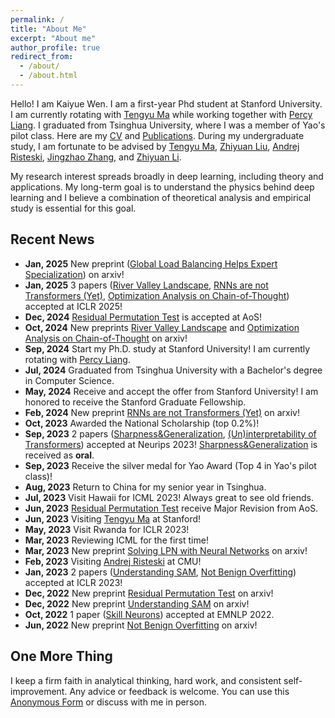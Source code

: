 ```yaml
---
permalink: /
title: "About Me"
excerpt: "About me"
author_profile: true
redirect_from: 
  - /about/
  - /about.html
---
```

Hello! I am Kaiyue Wen. I am a first-year Phd student at Stanford University. I am currently rotating with [Tengyu Ma](https://ai.stanford.edu/~tengyuma/) while working together with [Percy Liang](https://cs.stanford.edu/~pliang/). I graduated from Tsinghua University, where I was a member of Yao's pilot class. Here are my [CV](https://whenwen.github.io/files/CVofKaiyueWen.pdf) and [Publications](https://scholar.google.com/citations?hl=en&user=oTmQCFUAAAAJ). During my undergraduate study, I am fortunate to be advised by [Tengyu Ma](https://ai.stanford.edu/~tengyuma/), [Zhiyuan Liu](http://nlp.csai.tsinghua.edu.cn/~lzy/), [Andrej Risteski](https://www.andrew.cmu.edu/user/aristesk/), [Jingzhao Zhang](https://sites.google.com/view/jingzhao/home), and [Zhiyuan Li](https://ai.stanford.edu/~zhiyuanli/).

My research interest spreads broadly in deep learning, including theory and applications. My long-term goal is to understand the physics behind deep learning and I believe a combination of theoretical analysis and empirical study is essential for this goal.


## Recent News

* **Jan, 2025** New preprint ([Global Load Balancing Helps Expert Specialization](https://arxiv.org/abs/2501.11873)) on arxiv! 
* **Jan, 2025** 3 papers ([River Valley Landscape](https://arxiv.org/abs/2410.05192), [RNNs are not Transformers (Yet)](https://arxiv.org/abs/2402.18510), [Optimization Analysis on Chain-of-Thought](https://arxiv.org/abs/2410.05459)) accepted at ICLR 2025!
* **Dec, 2024** [Residual Permutation Test](https://arxiv.org/abs/2211.16182) is accepted at AoS!
* **Oct, 2024** New preprints [River Valley Landscape](https://arxiv.org/abs/2410.05192) and [Optimization Analysis on Chain-of-Thought](https://arxiv.org/abs/2410.05459) on arxiv!
* **Sep, 2024** Start my Ph.D. study at Stanford University! I am currently rotating with [Percy Liang](https://cs.stanford.edu/~pliang/).
* **Jul, 2024** Graduated from Tsinghua University with a Bachelor's degree in Computer Science. 
* **May, 2024** Receive and accept the offer from Stanford University!  I am honored to receive the Stanford Graduate Fellowship.
* **Feb, 2024** New preprint [RNNs are not Transformers (Yet)](https://arxiv.org/abs/2402.18510) on arxiv!
* **Oct, 2023** Awarded the National Scholarship (top 0.2%)!
* **Sep, 2023** 2 papers ([Sharpness&amp;Generalization](https://arxiv.org/abs/2307.11007), [(Un)interpretability of Transformers](https://openreview.net/forum?id=kaILSVAspn)) accepted at Neurips 2023! [Sharpness&amp;Generalization](https://arxiv.org/abs/2307.11007) is received as **oral**.
* **Sep, 2023** Receive the silver medal for Yao Award (Top 4 in Yao's pilot class)!
* **Aug, 2023** Return to China for my senior year in Tsinghua.
* **Jul, 2023** Visit Hawaii for ICML 2023! Always great to see old friends.
* **Jun, 2023** [Residual Permutation Test](https://arxiv.org/abs/2211.16182) receive Major Revision from AoS.
* **Jun, 2023** Visiting [Tengyu Ma](https://ai.stanford.edu/~tengyuma/) at Stanford!
* **May, 2023** Visit Rwanda for ICLR 2023!
* **Mar, 2023** Reviewing ICML for the first time!
* **Mar, 2023** New preprint [Solving LPN with Neural Networks](https://arxiv.org/abs/2303.07987) on arxiv!
* **Feb, 2023** Visiting [Andrej Risteski](https://www.andrew.cmu.edu/user/aristesk/) at CMU!
* **Jan, 2023** 2 papers ([Understanding SAM](https://arxiv.org/abs/2211.05729), [Not Benign Overfitting](https://arxiv.org/abs/2206.00501)) accepted at ICLR 2023!
* **Dec, 2022** New preprint [Residual Permutation Test](https://arxiv.org/abs/2211.16182) on arxiv!
* **Dec, 2022** New preprint [Understanding SAM](https://arxiv.org/abs/2211.05729) on arxiv!
* **Oct, 2022** 1 paper ([Skill Neurons](https://arxiv.org/abs/2211.07349)) accepted at EMNLP 2022.
* **Jun, 2022** New preprint [Not Benign Overfitting](https://arxiv.org/abs/2206.00501) on arxiv!

## One More Thing

I keep a firm faith in analytical thinking, hard work, and consistent self-improvement. Any advice or feedback is welcome. You can use this [Anonymous Form](https://www.admonymous.co/kaiyue) or discuss with me in person.
